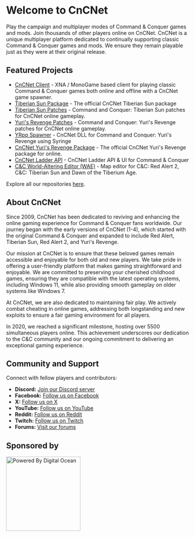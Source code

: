 # Welcome to CnCNet

Play the campaign and multiplayer modes of Command & Conquer games and mods. Join thousands of other players online on CnCNet. CnCNet is a unique multiplayer platform dedicated to continually supporting classic Command & Conquer games and mods. We ensure they remain playable just as they were at their original release.

## Featured Projects

- [CnCNet Client](https://github.com/CnCNet/xna-cncnet-client) - XNA / MonoGame based client for playing classic Command & Conquer games both online and offline with a CnCNet game spawner.
- [Tiberian Sun Package](https://github.com/CnCNet/cncnet-ts-client-package) - The official CnCNet Tiberian Sun package
- [Tiberian Sun Patches](https://github.com/CnCNet/ts-patches) - Command and Conquer: Tiberian Sun patches for CnCNet online gameplay.
- [Yuri's Revenge Patches](https://github.com/CnCNet/yr-patches) - Command and Conquer: Yuri's Revenge patches for CnCNet online gameplay.
- [YRpp Spawner](https://github.com/CnCNet/yrpp-spawner) - CnCNet DLL for Command and Conquer: Yuri's Revenge using Syringe
- [CnCNet Yuri's Revenge Package](https://github.com/CnCNet/cncnet-yr-client-package) - The official CnCNet Yuri's Revenge package for online.
- [CnCNet Ladder API](https://github.com/CnCNet/cncnet-ladder-api) - CnCNet Ladder API & UI for Command & Conquer
- [C&C World-Altering Editor (WAE)](https://github.com/CnCNet/WorldAlteringEditor) - Map editor for C&C: Red Alert 2, C&C: Tiberian Sun and Dawn of the Tiberium Age.

Explore all our repositories [here](https://github.com/CnCNet).


## About CnCNet
Since 2009, CnCNet has been dedicated to reviving and enhancing the online gaming experience for Command & Conquer fans worldwide. Our journey began with the early versions of CnCNet (1-4), which started with the original Command & Conquer and expanded to include Red Alert, Tiberian Sun, Red Alert 2, and Yuri's Revenge.

Our mission at CnCNet is to ensure that these beloved games remain accessible and enjoyable for both old and new players. We take pride in offering a user-friendly platform that makes gaming straightforward and enjoyable. We are committed to preserving your cherished childhood games, ensuring they are compatible with the latest operating systems, including Windows 11, while also providing smooth gameplay on older systems like Windows 7.

At CnCNet, we are also dedicated to maintaining fair play. We actively combat cheating in online games, addressing both longstanding and new exploits to ensure a fair gaming environment for all players.

In 2020, we reached a significant milestone, hosting over 5500 simultaneous players online. This achievement underscores our dedication to the C&C community and our ongoing commitment to delivering an exceptional gaming experience.


## Community and Support

Connect with fellow players and contributors:
- **Discord:** [Join our Discord server](https://cncnet.org/discord)
- **Facebook:** [Follow us on Facebook](http://facebook.com/cncnet)
- **X:** [Follow us on X](http://twitter.com/cncnetofficial)
- **YouTube:** [Follow us on YouTube](https://www.youtube.com/user/CnCNetOfficial?sub_confirmation=1)
- **Reddit:** [Follow us on Reddit](https://reddit.com/r/cncnet)
- **Twitch:** [Follow us on Twitch](https://www.twitch.tv/cncnetofficial)
- **Forums:** [Visit our forums](https://forums.cncnet.org/)


## Sponsored by
<a href="https://www.digitalocean.com/?refcode=337544e2ec7b&utm_campaign=Referral_Invite&utm_medium=opensource&utm_source=CnCNet" title="Powered by Digital Ocean" target="_blank">
    <img src="https://opensource.nyc3.cdn.digitaloceanspaces.com/attribution/assets/PoweredByDO/DO_Powered_by_Badge_blue.svg" width="201px" alt="Powered By Digital Ocean" />
</a>
